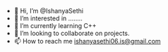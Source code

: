 - 👋 Hi, I’m @IshanyaSethi
- 👀 I’m interested in ........
- 🌱 I’m currently learning C++
- 💞️ I’m looking to collaborate on projects.
- 📫 How to reach me ishanyasethi06.is@gmail.com

<!---
IshanyaSethi/IshanyaSethi is a ✨ special ✨ repository because its `README.md` (this file) appears on your GitHub profile.
You can click the Preview link to take a look at your changes.
--->
